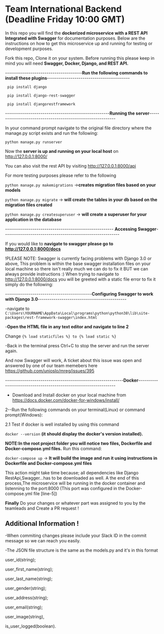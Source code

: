 # Team International Backend (Deadline Friday 10:00 GMT)
In this repo you will find the **dockerized microservice with a REST API Integrated with Swagger** for documentation purposes. Below are the instructions on how to get this microservice up and running for testing or development purposes.

Fork this repo, Clone it on your system. Before running this please keep in mind you will need **Swagger, Docker, Django, and REST API.**

---------------------------------------**Run the following commands to install these plugins**------------------------------------------
```
 pip install django

 pip install django-rest-swagger

 pip install djangorestframework
 ```
-----------------------------------------------------**Running the server**-------------------------------------------------------------

In your command prompt navigate to the original file directory where the manage.py script exists and run the following:
```
python manage.py runserver
```
Now the **server is up and running on your local host** on http://127.0.0.1:8000/

You can also visit the rest API by visiting http://127.0.0.1:8000/api

For more testing purposes please refer to the following

`python manage.py makemigrations` ->**creates migration files based on your models**

`python manage.py migrate` -> **will create the tables in your db based on the migration files created**

`python manage.py createsuperuser` -> **will create a superuser for your application in the database**

------------------------------------------------------- **Accessing Swagger**-----------------------------------------------------------

If you would like to **navigate to swagger please go to http://127.0.0.1:8000/docs**

!PLEASE NOTE: Swagger is currently facing problems with Django 3.0 or above, This problem is within the base swagger installation files on your local machine so there isn't really much we can do to fix it BUT we can always provide instructions :) When trying to navigate to http://127.0.0.1:8000/docs you will be greeted with a static file error to fix it simply do the following:

--------------------------------------------**Configuring Swagger to work with Django 3.0**---------------------------------------------

-navigate to `C:\Users\YOURNAME\AppData\Local\programs\python\python38\lib\site-packages\rest-framework-swagger\index.html`

-**Open the HTML file in any text editor and navigate to line 2**

Change `{% load staticfiles %} to {% load static %}`

-Back in the terminal press Ctrl+C to stop the server and run the server again.

And now Swagger will work, A ticket about this issue was open and answered by one of our team memebers here https://github.com/unioslo/mreg/issues/395

------------------------------------------------------------**Docker**------------------------------------------------------------------

- Download and Install docker on your local machine from https://docs.docker.com/docker-for-windows/install/


2--Run the following  commands on your terminal(Linux) or command prompt(Windows):

2.1 Test if docker is well installed by using this command 

`docker --version` **(it should display the docker's version installed).**
        
**NOTE:In the root project folder you will notice two files, Dockerfile and Docker-compose.yml files.**
 Run this command: 
 
 `docker-compose up` -> **It will build the image and run it using instructions in Dockerfile and Docker-compose.yml files**
  
  This action might take time because; all dependencies like Django RestApi,Swagger...has to be downloaded as well.
  A the end of this process,The microservice will be running in the docker container and listenning to the port:8000
  (This port was configured in the  Docker-compose.yml file [line-5])


**Finally** Do your changes or whatever part was assigned to you by the teamleads and Create a PR request !

## Additional Information !
-When commiting changes please include your Slack ID in the commit message so we can reach you easily.

-The JSON file structure is the same as the models.py and it's in this format

user_id(string);

user_first_name(string);

user_last_name(string);

user_gender(string);

user_address(string);

user_email(string);

user_image(string),

is_user_logged(boolean).
 
